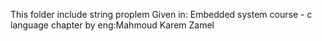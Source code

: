 This folder include string proplem Given in: Embedded system course - c language chapter by eng:Mahmoud Karem Zamel
